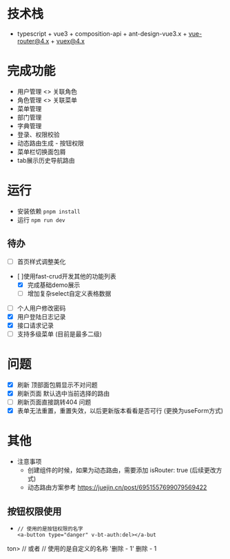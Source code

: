 # 技术栈
- typescript + vue3 + composition-api + ant-design-vue3.x + vue-router@4.x + vuex@4.x

# 完成功能

- 用户管理 <> 关联角色
- 角色管理 <> 关联菜单
- 菜单管理
- 部门管理
- 字典管理
- 登录、权限校验
- 动态路由生成 - 按钮权限
- 菜单栏切换面包屑
- tab展示历史导航路由
# 运行
- 安装依赖 `pnpm install`
- 运行 `npm run dev`

## 待办
- [ ] 首页样式调整美化
- [ ]使用fast-crud开发其他的功能列表
  - [x]  完成基础demo展示
  - [ ]  增加复杂select自定义表格数据
- [ ] 个人用户修改密码
- [x] 用户登陆日志记录
- [x] 接口请求记录
- [ ] 支持多级菜单 (目前是最多二级)
# 问题
- [x] 刷新 顶部面包屑显示不对问题
- [x] 刷新页面  默认选中当前选择的路由
- [ ] 刷新页面直接跳转404 问题
- [x] 表单无法重置，重置失效，以后更新版本看看是否可行 (更换为useForm方式)

# 其他
- 注意事项
  - 创建组件的时候，如果为动态路由，需要添加 isRouter: true (后续更改方式)
  - 动态路由方案参考 https://juejin.cn/post/6951557699079569422

## 按钮权限使用
- ```vue
  // 使用的是按钮权限的名字
  <a-button type="danger" v-bt-auth:del></a-but
ton>
  // 或者
  // 使用的是自定义的名称  '删除 - 1'
  <a-button type="danger" v-bt-auth:del="{tit
le:tru
e}">删除 - 1</a-button>
  ```
